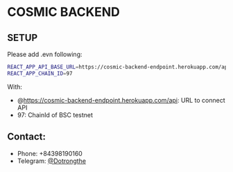 # COSMIC BACKEND
 
## SETUP
Please add .evn following:
```sh
REACT_APP_API_BASE_URL=https://cosmic-backend-endpoint.herokuapp.com/api
REACT_APP_CHAIN_ID=97
```
With:
* @https://cosmic-backend-endpoint.herokuapp.com/api: URL to connect API
* 97: ChainId of BSC testnet

## Contact:
* Phone: +84398190160
* Telegram: [@Dotrongthe](https://t.me/Dotrongthe)
